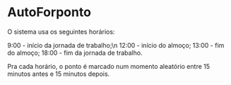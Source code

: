 # AutoForponto

O sistema usa os seguintes horários:

9:00  - início da jornada de trabalho;\n
12:00 - início do almoço;
13:00 - fim do almoço;
18:00 - fim da jornada de trabalho.

Pra cada horário, o ponto é marcado num momento aleatório entre 15 minutos antes e 15 minutos depois.
